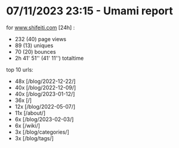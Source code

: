 # 07/11/2023 23:15 - Umami report
for www.shifeiti.com [24h] :

 - 232 (40) page views
 - 89 (13) uniques
 - 70 (20) bounces
 - 2h 41' 51'' (41' 11'') totaltime


top 10 urls:
 - 48x [/blog/2022-12-22/]
 - 40x [/blog/2022-12-09/]
 - 40x [/blog/2023-01-12/]
 - 36x [/]
 - 12x [/blog/2022-05-07/]
 - 11x [/about/]
 - 6x [/blog/2023-02-03/]
 - 6x [/wiki/]
 - 3x [/blog/categories/]
 - 3x [/blog/tags/]


